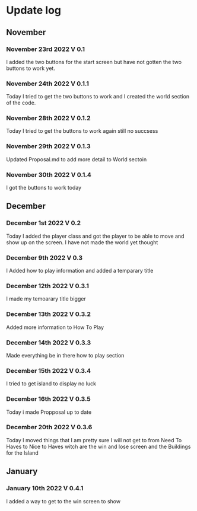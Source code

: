 # Update log

## November

### November 23rd 2022 V 0.1
I added the two buttons for the start screen but have not gotten the two buttons to work yet.

### November 24th 2022 V 0.1.1
Today I tried to get the two buttons to work and I created the world section of the code.

### November 28th 2022 V 0.1.2
Today I tried to get the buttons to work again still no succsess

### November 29th 2022 V 0.1.3
Updated Proposal.md to add more detail to World sectoin

### November 30th 2022 V 0.1.4
I got the buttons to work today

## December

### December 1st 2022 V 0.2
Today I added the player class and got the player to be able to move and show up on the screen. I have not made the world yet thought

### December 9th 2022 V 0.3
I Added how to play information and added a temparary title

### December 12th 2022 V 0.3.1
I made my temoarary title bigger

### December 13th 2022 V 0.3.2
Added more information to How To Play

### December 14th 2022 V 0.3.3
Made everything be in there how to play section

### December 15th 2022 V 0.3.4
I tried to get island to display no luck

### December 16th 2022 V 0.3.5
Today i made Propposal up to date

### December 20th 2022 V 0.3.6
Today I moved things that I am pretty sure I will not get to from Need To Haves to Nice to Haves witch are the win and lose screen and the Buildings for the Island

## January

### January 10th 2022 V 0.4.1
I added a way to get to the win screen to show
